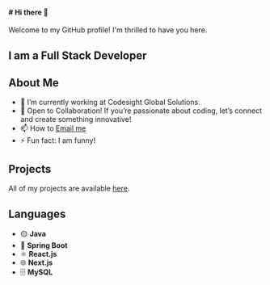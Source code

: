 <p align="center">
  <h4># Hi there 👋</h4>
  
 <body1> Welcome to my GitHub profile! I'm thrilled to have you here.<body1>

  <h2>I am a Full Stack Developer</h2>
</p>

## About Me
- 🔭 I’m currently working at Codesight Global Solutions.
- 👯 Open to Collaboration! If you’re passionate about coding, let’s connect and create something innovative!
- 📫 How to [Email me](mailto:machanna037@gmail.com)
- ⚡ Fun fact: I am funny!

## Projects
All of my projects are available [here](https://github.com/chinna20g3?tab=repositories).

## Languages
- 🟡 **Java**
- 🚀 **Spring Boot**
- ⚛️ **React.js**
- 🌐 **Next.js**
- 🗄️ **MySQL**
